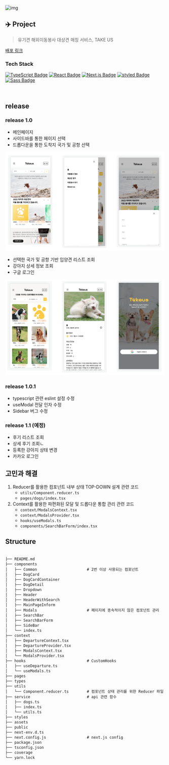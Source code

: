 ![img](https://user-images.githubusercontent.com/68781598/124507888-bc4a7400-de09-11eb-9476-149ac4ac613d.PNG)

## ✈️ Project

> 유기견 해외이동봉사 대상견 매칭 서비스, TAKE US

<a href="https://takeus-front-mobile.vercel.app/">배포 링크</a>

### Tech Stack

[![TypeScript Badge](https://img.shields.io/badge/Typescript-235A97?style=flat-square&logo=Typescript&logoColor=white)](https://www.typescriptlang.org/)
[![React Badge](https://img.shields.io/badge/React-61DAFB?style=flat-square&logo=React&logoColor=white)](https://reactjs.org/)
[![Next.js Badge](https://img.shields.io/badge/Next.js-000000?style=flat-square&logo=next.js&logoColor=white)](https://nextjs.org/)
[![styled Badge](https://img.shields.io/badge/Styled-DB7093?style=flat-square&logo=styled-components&logoColor=white)](https://www.apollographql.com/)
[![Sass Badge](https://img.shields.io/badge/Sass-CC6699?style=flat-square&logo=Sass&logoColor=white)](https://sass-lang.com/)

<br/>

## release

### release 1.0

- 메인페이지
- 사이드바를 통한 페이지 선택
- 드롭다운을 통한 도착지 국가 및 공항 선택

<div>
<img src="/assets/readme_assets/README_1.png">
</div>

- 선택한 국가 및 공항 기반 입양견 리스트 조회
- 강아지 상세 정보 조회
- 구글 로그인
<div>
<img src="/assets/readme_assets/README_2.png">
</div>

### release 1.0.1

- typescript 관련 eslint 설정 수정
- useModal 전달 인자 수정
- Sidebar 버그 수정

### release 1.1 (예정)

- 후기 리스트 조회
- 상세 후기 조회ㄴ
- 등록한 강아지 상태 변경
- 카카오 로그인

## 고민과 해결

1. Reducer를 활용한 컴포넌트 내부 상태 TOP-DOWN 설계 관련 코드
   - `utils/Component.reducer.ts`
   - `pages/dogs/index.tsx`
2. Context를 활용한 파편화된 모달 및 드롭다운 통합 관리 관련 코드
   - `context/ModalsContext.tsx`
   - `context/ModalsProvider.tsx`
   - `hooks/useModals.ts`
   - `components/SearchBarForm/index.tsx`

## Structure

```

├── README.md
├── components
│   ├── Common                      # 2번 이상 사용되는 컴포넌트
│   ├── DogCard
│   ├── DogCardContainer
│   ├── DogDetail
│   ├── Dropdown
│   ├── Header
│   ├── HeaderWithSearch
│   ├── MainPageInform
│   ├── Modals                      # 페이지에 종속적이지 않은 컴포넌트 관리
│   ├── SearchBar
│   ├── SearchBarForm
│   ├── SideBar
│   └── index.ts
├── context
│   ├── DepartureContext.tsx
│   ├── DepartureProvider.tsx
│   ├── ModalsContext.tsx
│   └── ModalsProvider.tsx
├── hooks                           # CustomHooks
│   ├── useDeparture.ts
│   └── useModals.ts
├── pages
├── types
├── utils
│   └── Component.reducer.ts        # 컴포넌트 상태 관리를 위한 Reducer 파일
├── service                         # api 관련 함수
│   ├── dogs.ts
│   ├── index.ts
│   └── utils.ts
├── styles
├── assets
├── public
├── next-env.d.ts
├── next.config.js                  # next.js config
├── package.json
├── tsconfig.json
├── coverage
└── yarn.lock

```
